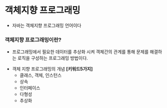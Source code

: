 # 객체지향 프로그래밍

* 자바는 객체지향 프로그래밍 언어이다

### 객체지향 프로그래밍이란?
  - 프로그래밍에서 필요한 데이터를 추상화 시켜 객체간의 관계를 통해 문제를 해결하는 로직을 구성하는 프로그래밍 방법이다.

* 객체 지향 프로그래밍의 개념 **[키워드5가지]**
  - 클래스, 객체, 인스턴스
  - 상속
  - 인터페이스
  - 다형성
  - 추상화
 
 
